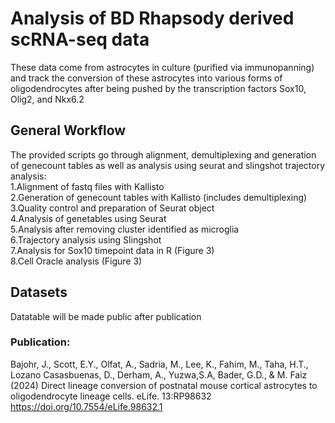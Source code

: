 # Analysis of BD Rhapsody derived scRNA-seq data
These data come from astrocytes in culture (purified via immunopanning) and track the conversion of these astrocytes into various forms of oligodendrocytes after being pushed by the transcription factors Sox10, Olig2, and Nkx6.2

## General Workflow
The provided scripts go through alignment, demultiplexing and generation of genecount tables as well as analysis using seurat and slingshot trajectory analysis: \
1.Alignment of fastq files with Kallisto \
2.Generation of genecount tables with Kallisto (includes demultiplexing)\
3.Quality control and preparation of Seurat object \
4.Analysis of genetables using Seurat \
5.Analysis after removing cluster identified as microglia \
6.Trajectory analysis using Slingshot \
7.Analysis for Sox10 timepoint data in R (Figure 3) \
8.Cell Oracle analysis (Figure 3) 

## Datasets
Datatable will be made public after publication

### Publication:
Bajohr, J., Scott, E.Y., Olfat, A., Sadria, M., Lee, K., Fahim, M., Taha, H.T., Lozano Casasbuenas, D., Derham, A., Yuzwa,S.A, Bader, G.D., & M. Faiz (2024) Direct lineage conversion of postnatal mouse cortical astrocytes to oligodendrocyte lineage cells. eLife. 13:RP98632 https://doi.org/10.7554/eLife.98632.1
